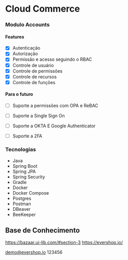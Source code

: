# Cloud Commerce
###  Modulo Accounts
#### Features
 - [x] Autenticação
 - [x] Autorização
 - [x] Permissão e acesso seguindo o RBAC
 - [x] Controle de usuário
 - [x] Controle de permissões
 - [x] Controle de recursos
 - [x] Controle de funções

#### Para o futuro
- [ ] Suporte a permissões com OPA e ReBAC
- [ ] Suporte a Single Sign On
- [ ] Suporte a OKTA E Google Authenticator
- [ ] Suporte a 2FA


### Tecnologias
- Java
- Spring Boot
- Spring JPA
- Spring Security
- Gradle
- Docker
- Docker Compose
- Postgres
- Postman
- DBeaver
- BeeKeeper

## Base de Conhecimento
https://bazaar.ui-lib.com/#section-3
https://evershop.io/

demo@evershop.io
123456